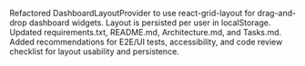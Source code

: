 Refactored DashboardLayoutProvider to use react-grid-layout for drag-and-drop dashboard widgets. Layout is persisted per user in localStorage. Updated requirements.txt, README.md, Architecture.md, and Tasks.md. Added recommendations for E2E/UI tests, accessibility, and code review checklist for layout usability and persistence.
